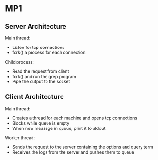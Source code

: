 # MP1

## Server Architecture

Main thread:
- Listen for tcp connections
- fork() a process for each connection

Child process:
- Read the request from client
- fork() and run the grep program
- Pipe the output to the socket

## Client Architecture

Main thread:
- Creates a thread for each machine and opens tcp connections
- Blocks while queue is empty
- When new message in queue, print it to stdout

Worker thread:
- Sends the request to the server containing the options and query term
- Receives the logs from the server and pushes them to queue


